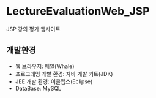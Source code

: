# LectureEvaluationWeb_JSP

JSP 강의 평가 웹사이트

## 개발환경
- 웹 브라우저: 웨일(Whale)
- 프로그래밍 개발 환경: 자바 개발 키트(JDK)
- JEE 개발 환경: 이클립스(Eclipse)
- DataBase: MySQL
